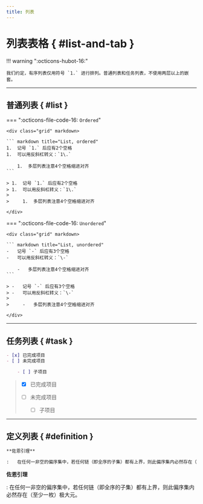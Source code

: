 ```yaml
---
title: 列表
---
```


列表表格 { #list-and-tab }
==========================

!!! warning ":octicons-hubot-16:"

    我们约定，有序列表仅用符号 `1.` 进行排列。普通列表和任务列表，不使用两层以上的嵌套。

---

普通列表 { #list }
------------------

=== ":octicons-file-code-16: `Ordered`"

    <div class="grid" markdown>
    
    ``` markdown title="List, ordered"
    1.  记号 `1.` 后应有2个空格
    1.  可以用反斜杠转义：`1\.`
    
        1.  多层列表注意4个空格缩进对齐
    ```
    
    > 1.  记号 `1.` 后应有2个空格
    > 1.  可以用反斜杠转义：`1\.`
    > 
    >     1.  多层列表注意4个空格缩进对齐
    
    </div>

=== ":octicons-file-code-16: `Unordered`"

    <div class="grid" markdown>

    ``` markdown title="List, unordered"
    -   记号 `-` 后应有3个空格
    -   可以用反斜杠转义：`\-`
    
        -   多层列表注意4个空格缩进对齐
    ```
    
    > -   记号 `-` 后应有3个空格
    > -   可以用反斜杠转义：`\-`
    > 
    >     -   多层列表注意4个空格缩进对齐
    
    </div>

---

任务列表 { #task }
------------------

<div class="grid" markdown>

``` markdown title="Task list"
- [x] 已完成项目
- [ ] 未完成项目

    - [ ] 子项目
```

> - [x] 已完成项目
> - [ ] 未完成项目
>
>     - [ ] 子项目

</div>

---

定义列表 { #definition }
------------------------

``` markdown title="Definition list"
**佐恩引理**

:   在任何一非空的偏序集中，若任何链（即全序的子集）都有上界，则此偏序集内必然存在（至少一枚）极大元。
```

<div class="result" markdown>

**佐恩引理**

:   在任何一非空的偏序集中，若任何链（即全序的子集）都有上界，则此偏序集内必然存在（至少一枚）极大元。

</div>
